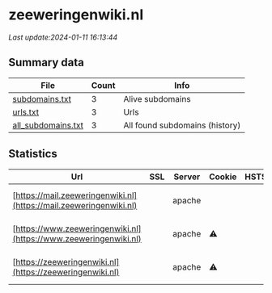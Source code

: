 # zeeweringenwiki.nl
*Last update:2024-01-11 16:13:44*
## Summary data
| File       | Count | Info |
|------------|-------|------|
|[subdomains.txt](/data/zeeweringenwiki/subdomains.txt)|3|Alive subdomains|
|[urls.txt](/data/zeeweringenwiki/urls.txt)|3|Urls|
|[all_subdomains.txt](/data/zeeweringenwiki/all_subdomains.txt)|3|All found subdomains (history)|
## Statistics
| Url | SSL | Server | Cookie | HSTS | CSP | XFO | XXP | RP | Tech |
|------------|-------|------|------|------|------|------|------|------|------|
|[https://mail.zeeweringenwiki.nl](https://mail.zeeweringenwiki.nl)| |apache| | | | | |:white_check_mark: |Apache HTTP Server|
|[https://www.zeeweringenwiki.nl](https://www.zeeweringenwiki.nl)| |apache|:warning: | | | | |:white_check_mark: |Apache HTTP Server|
|[https://zeeweringenwiki.nl](https://zeeweringenwiki.nl)| |apache|:warning: | | | | |:white_check_mark: |Apache HTTP Server|